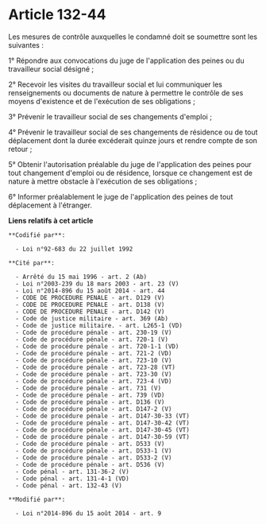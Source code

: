 # Article 132-44

Les mesures de contrôle auxquelles le condamné doit se soumettre sont les suivantes :

1° Répondre aux convocations du juge de l'application des peines ou du travailleur social désigné ;

2° Recevoir les visites du travailleur social et lui communiquer les renseignements ou documents de nature à permettre le
contrôle de ses moyens d'existence et de l'exécution de ses obligations ;

3° Prévenir le travailleur social de ses changements d'emploi ;

4° Prévenir le travailleur social de ses changements de résidence ou de tout déplacement dont la durée excéderait quinze
jours et rendre compte de son retour ;

5° Obtenir l'autorisation préalable du juge de l'application des peines pour tout changement d'emploi ou de résidence,
lorsque ce changement est de nature à mettre obstacle à l'exécution de ses obligations ;

6° Informer préalablement le juge de l'application des peines de tout déplacement à l'étranger.

**Liens relatifs à cet article**

	**Codifié par**:

	  - Loi n°92-683 du 22 juillet 1992

	**Cité par**:

	  - Arrêté du 15 mai 1996 - art. 2 (Ab)
	  - Loi n°2003-239 du 18 mars 2003 - art. 23 (V)
	  - Loi n°2014-896 du 15 août 2014 - art. 44
	  - CODE DE PROCEDURE PENALE - art. D129 (V)
	  - CODE DE PROCEDURE PENALE - art. D138 (V)
	  - CODE DE PROCEDURE PENALE - art. D142 (V)
	  - Code de justice militaire - art. 369 (Ab)
	  - Code de justice militaire. - art. L265-1 (VD)
	  - Code de procédure pénale - art. 230-19 (V)
	  - Code de procédure pénale - art. 720-1 (V)
	  - Code de procédure pénale - art. 720-1-1 (VD)
	  - Code de procédure pénale - art. 721-2 (VD)
	  - Code de procédure pénale - art. 723-10 (V)
	  - Code de procédure pénale - art. 723-28 (VT)
	  - Code de procédure pénale - art. 723-30 (V)
	  - Code de procédure pénale - art. 723-4 (VD)
	  - Code de procédure pénale - art. 731 (V)
	  - Code de procédure pénale - art. 739 (VD)
	  - Code de procédure pénale - art. D136 (V)
	  - Code de procédure pénale - art. D147-2 (V)
	  - Code de procédure pénale - art. D147-30-33 (VT)
	  - Code de procédure pénale - art. D147-30-42 (VT)
	  - Code de procédure pénale - art. D147-30-45 (VT)
	  - Code de procédure pénale - art. D147-30-59 (VT)
	  - Code de procédure pénale - art. D533 (V)
	  - Code de procédure pénale - art. D533-1 (V)
	  - Code de procédure pénale - art. D533-2 (V)
	  - Code de procédure pénale - art. D536 (V)
	  - Code pénal - art. 131-36-2 (V)
	  - Code pénal - art. 131-4-1 (VD)
	  - Code pénal - art. 132-43 (V)

	**Modifié par**:

	  - Loi n°2014-896 du 15 août 2014 - art. 9

